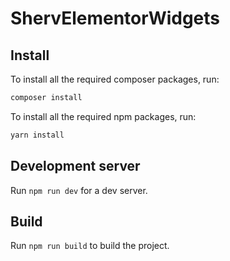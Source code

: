 # ShervElementorWidgets

## Install

To install all the required composer packages, run:

```bash
composer install
```

To install all the required npm packages, run:

```bash
yarn install
```

## Development server

Run `npm run dev` for a dev server.

## Build

Run `npm run build` to build the project.
